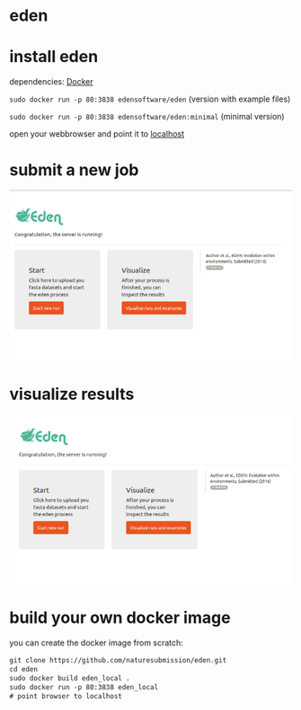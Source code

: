 # eden

# install eden
dependencies: [Docker](https://github.com/docker/docker) 

`sudo docker run -p 80:3838 edensoftware/eden` (version with example files)

`sudo docker run -p 80:3838 edensoftware/eden:minimal` (minimal version)

open your webbrowser and point it to [localhost](localhost)

# submit a new job
![submit a new job](start.gif "submit a new job")

# visualize results
![visualize results](samples.gif "visualize results")

# build your own docker image

you can create the docker image from scratch:

```
git clone https://github.com/naturesubmission/eden.git
cd eden
sudo docker build eden_local .
sudo docker run -p 80:3838 eden_local
# point browser to localhost
```

